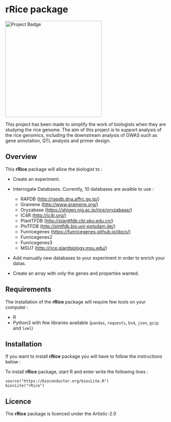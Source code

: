 # rRice package

<img src="https://ci.appveyor.com/api/projects/status/32r7s2skrgm9ubva?svg=true" alt="Project Badge" width="300">

This project has been made to simplify the work of biologists when they are studying the rice genome. The aim of this project is to support analysis of the rice genomics, including the downstream analysis of GWAS such as gene annotation, QTL analysis and primer design. 

## Overview

This **rRice** package will allow the biologist to :

* Create an experiment.

* Interrogate Databases. Currently, 10 databases are avaible to use :
    - RAPDB (http://rapdb.dna.affrc.go.jp/)
    - Gramene (http://www.gramene.org/)
    - Oryzabase (https://shigen.nig.ac.jp/rice/oryzabase/)
    - IC4R (http://ic4r.org/)
    - PlantTFDB (http://planttfdb.cbi.pku.edu.cn/)
    - PlnTFDB (http://plntfdb.bio.uni-potsdam.de/)
    - Funricegenes (https://funricegenes.github.io/docs/)
    - Funricegenes2
    - Funricegenes3
    - MSU7 (http://rice.plantbiology.msu.edu/)
    
* Add manually new databases to your experiment in order to enrich your datas.

* Create an array with only the genes and properties wanted.

## Requirements

The installation of the **rRice** package will require few tools on your computer :
* R
* Python3 with few libraries available (`pandas`, `requests`, `bs4`, `json`, `gzip` and `lxml`)

## Installation

If you want to install **rRice** package you will have to follow the instructions below :

To install **rRice** package, start R and enter write the following lines : 
```
source("https://bioconductor.org/biocLite.R")
biocLite("rRice")
```

## Licence

The **rRice** package is licenced under the Artistic-2.0



